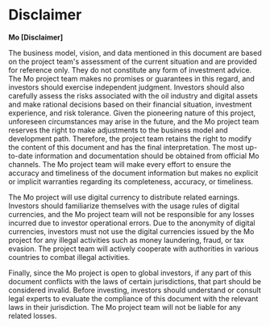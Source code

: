 # Disclaimer

**Mo \[Disclaimer]**

The business model, vision, and data mentioned in this document are based on the project team's assessment of the current situation and are provided for reference only. They do not constitute any form of investment advice. The Mo project team makes no promises or guarantees in this regard, and investors should exercise independent judgment. Investors should also carefully assess the risks associated with the oil industry and digital assets and make rational decisions based on their financial situation, investment experience, and risk tolerance. Given the pioneering nature of this project, unforeseen circumstances may arise in the future, and the Mo project team reserves the right to make adjustments to the business model and development path. Therefore, the project team retains the right to modify the content of this document and has the final interpretation. The most up-to-date information and documentation should be obtained from official Mo channels. The Mo project team will make every effort to ensure the accuracy and timeliness of the document information but makes no explicit or implicit warranties regarding its completeness, accuracy, or timeliness.

The Mo project will use digital currency to distribute related earnings. Investors should familiarize themselves with the usage rules of digital currencies, and the Mo project team will not be responsible for any losses incurred due to investor operational errors. Due to the anonymity of digital currencies, investors must not use the digital currencies issued by the Mo project for any illegal activities such as money laundering, fraud, or tax evasion. The project team will actively cooperate with authorities in various countries to combat illegal activities.

Finally, since the Mo project is open to global investors, if any part of this document conflicts with the laws of certain jurisdictions, that part should be considered invalid. Before investing, investors should understand or consult legal experts to evaluate the compliance of this document with the relevant laws in their jurisdiction. The Mo project team will not be liable for any related losses.
